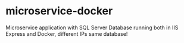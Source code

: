 # microservice-docker
Microservice application with SQL Server Database running both in IIS Express and Docker, different IPs same database!